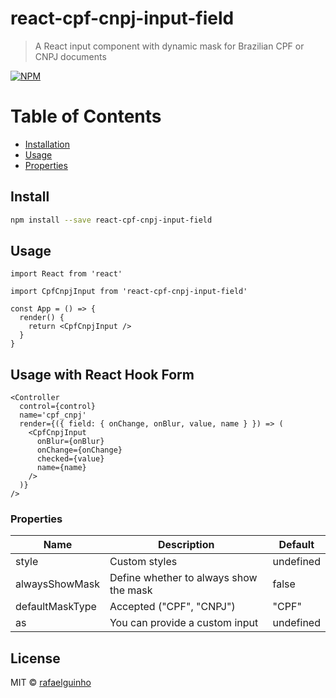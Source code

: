 # react-cpf-cnpj-input-field

> A React input component with dynamic mask for Brazilian CPF or CNPJ documents

[![NPM](https://img.shields.io/npm/v/cpf-cnpj-input.svg)](https://www.npmjs.com/package/react-cpf-cnpj-input-field)

# Table of Contents

- [Installation](#install)
- [Usage](#usage)
- [Properties](#properties)

## Install

```bash
npm install --save react-cpf-cnpj-input-field
```

## Usage

```tsx
import React from 'react'

import CpfCnpjInput from 'react-cpf-cnpj-input-field'

const App = () => {
  render() {
    return <CpfCnpjInput />
  }
}
```

## Usage with React Hook Form

```tsx
<Controller
  control={control}
  name='cpf_cnpj'
  render={({ field: { onChange, onBlur, value, name } }) => (
    <CpfCnpjInput
      onBlur={onBlur}
      onChange={onChange}
      checked={value}
      name={name}
    />
  )}
/>
```

### Properties

Name | Description | Default
---|---|---
style | Custom styles | undefined
alwaysShowMask | Define whether to always show the mask | false
defaultMaskType | Accepted ("CPF", "CNPJ") | "CPF"
as | You can provide a custom input | undefined

## License

MIT © [rafaelguinho](https://github.com/rafaelguinho)
